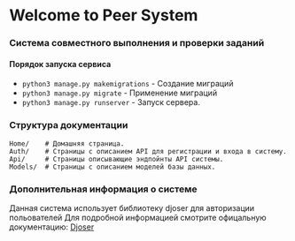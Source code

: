 # Welcome to Peer System


### Система совместного выполнения и проверки заданий



#### Порядок запуска сервиса
* `python3 manage.py makemigrations` - Создание миграций
* `python3 manage.py migrate` - Применение миграций
* `python3 manage.py runserver` - Запуск сервера.


### Структура документации

    Home/    # Домашняя страница.
    Auth/    # Страницы с описанием API для регистрации и входа в систему.
    Api/     # Страницы описывающие эндпойнты API системы.
    Models/  # Страницы с описанием моделей базы данных.

### Дополнительная информация о системе
Данная система использует библиотеку djoser для авторизации польователей
Для подробной информацией смотрите офицальную документацию: [Djoser](https://djoser.readthedocs.io/en/latest) 